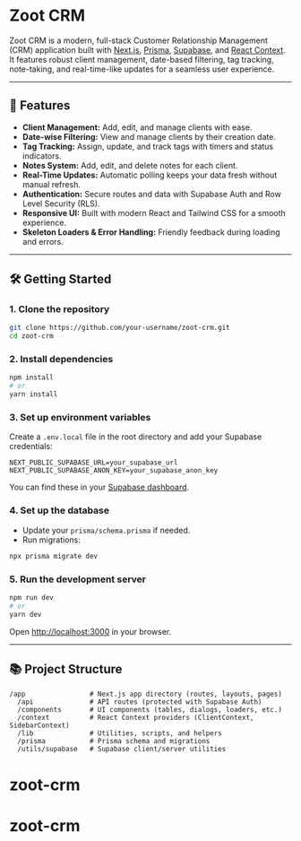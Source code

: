 # Zoot CRM

Zoot CRM is a modern, full-stack Customer Relationship Management (CRM) application built with [Next.js](https://nextjs.org), [Prisma](https://www.prisma.io/), [Supabase](https://supabase.com/), and [React Context](https://react.dev/reference/react/createContext). It features robust client management, date-based filtering, tag tracking, note-taking, and real-time-like updates for a seamless user experience.

---

## 🚀 Features

- **Client Management:** Add, edit, and manage clients with ease.
- **Date-wise Filtering:** View and manage clients by their creation date.
- **Tag Tracking:** Assign, update, and track tags with timers and status indicators.
- **Notes System:** Add, edit, and delete notes for each client.
- **Real-Time Updates:** Automatic polling keeps your data fresh without manual refresh.
- **Authentication:** Secure routes and data with Supabase Auth and Row Level Security (RLS).
- **Responsive UI:** Built with modern React and Tailwind CSS for a smooth experience.
- **Skeleton Loaders & Error Handling:** Friendly feedback during loading and errors.

---

## 🛠️ Getting Started

### 1. Clone the repository

```bash
git clone https://github.com/your-username/zoot-crm.git
cd zoot-crm
```

### 2. Install dependencies

```bash
npm install
# or
yarn install
```

### 3. Set up environment variables

Create a `.env.local` file in the root directory and add your Supabase credentials:

```env
NEXT_PUBLIC_SUPABASE_URL=your_supabase_url
NEXT_PUBLIC_SUPABASE_ANON_KEY=your_supabase_anon_key
```

You can find these in your [Supabase dashboard](https://supabase.com/dashboard/project/_/settings/api).

### 4. Set up the database

- Update your `prisma/schema.prisma` if needed.
- Run migrations:

```bash
npx prisma migrate dev
```

### 5. Run the development server

```bash
npm run dev
# or
yarn dev
```

Open [http://localhost:3000](http://localhost:3000) in your browser.

---

## 📚 Project Structure

```
/app                # Next.js app directory (routes, layouts, pages)
  /api              # API routes (protected with Supabase Auth)
  /components       # UI components (tables, dialogs, loaders, etc.)
  /context          # React Context providers (ClientContext, SidebarContext)
  /lib              # Utilities, scripts, and helpers
  /prisma           # Prisma schema and migrations
  /utils/supabase   # Supabase client/server utilities
```

# zoot-crm
# zoot-crm
